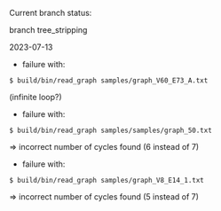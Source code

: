 Current branch status:

branch tree_stripping

2023-07-13

- failure with:
```
$ build/bin/read_graph samples/graph_V60_E73_A.txt
```
(infinite loop?)

- failure with:
```
$ build/bin/read_graph samples/samples/graph_50.txt
```
=> incorrect number of cycles found (6 instead of 7)

- failure with:
```
$ build/bin/read_graph samples/graph_V8_E14_1.txt
```
=> incorrect number of cycles found (5 instead of 7)


